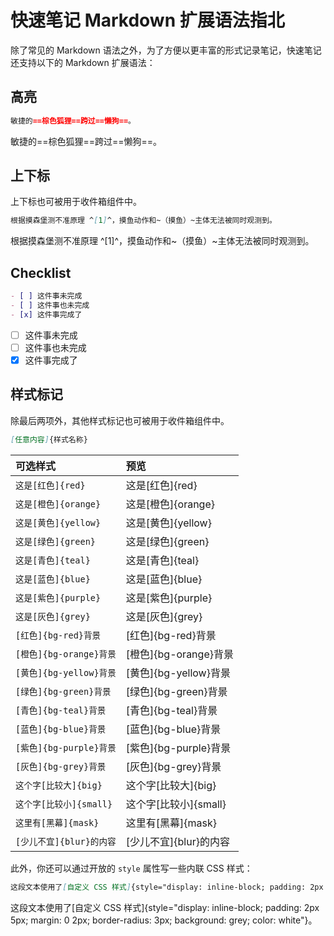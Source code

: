 # 快速笔记 Markdown 扩展语法指北

除了常见的 Markdown 语法之外，为了方便以更丰富的形式记录笔记，快速笔记还支持以下的 Markdown 扩展语法：

## 高亮

```markdown
敏捷的==棕色狐狸==跨过==懒狗==。
```

敏捷的==棕色狐狸==跨过==懒狗==。

## 上下标

上下标也可被用于收件箱组件中。

```markdown
根据摸森堡测不准原理 ^[1]^，摸鱼动作和~（摸鱼）~主体无法被同时观测到。
```

根据摸森堡测不准原理 ^[1]^，摸鱼动作和~（摸鱼）~主体无法被同时观测到。

## Checklist

```markdown
- [ ] 这件事未完成
- [ ] 这件事也未完成
- [x] 这件事完成了
```

- [ ] 这件事未完成
- [ ] 这件事也未完成
- [x] 这件事完成了

## 样式标记

除最后两项外，其他样式标记也可被用于收件箱组件中。

```markdown
[任意内容]{样式名称}
```

| 可选样式 |  预览 |
| :-----| :---- |
| `这是[红色]{red}` | 这是[红色]{red} |
| `这是[橙色]{orange}` | 这是[橙色]{orange} |
| `这是[黄色]{yellow}` | 这是[黄色]{yellow} |
| `这是[绿色]{green}` | 这是[绿色]{green} |
| `这是[青色]{teal}` | 这是[青色]{teal} |
| `这是[蓝色]{blue}` | 这是[蓝色]{blue} |
| `这是[紫色]{purple}` | 这是[紫色]{purple} |
| `这是[灰色]{grey}` | 这是[灰色]{grey} |
| `[红色]{bg-red}背景` | [红色]{bg-red}背景 |
| `[橙色]{bg-orange}背景` | [橙色]{bg-orange}背景 |
| `[黄色]{bg-yellow}背景` | [黄色]{bg-yellow}背景 |
| `[绿色]{bg-green}背景` | [绿色]{bg-green}背景 |
| `[青色]{bg-teal}背景` | [青色]{bg-teal}背景 |
| `[蓝色]{bg-blue}背景` | [蓝色]{bg-blue}背景 |
| `[紫色]{bg-purple}背景` | [紫色]{bg-purple}背景 |
| `[灰色]{bg-grey}背景` | [灰色]{bg-grey}背景 |
| `这个字[比较大]{big}` | 这个字[比较大]{big} |
| `这个字[比较小]{small}` | 这个字[比较小]{small} |
| `这里有[黑幕]{mask}` | 这里有[黑幕]{mask} |
| `[少儿不宜]{blur}的内容` | [少儿不宜]{blur}的内容 |

此外，你还可以通过开放的 `style` 属性写一些内联 CSS 样式：

```markdown
这段文本使用了[自定义 CSS 样式]{style="display: inline-block; padding: 2px 5px; margin: 0 2px; border-radius: 3px; background: grey; color: white"}。
```

这段文本使用了[自定义 CSS 样式]{style="display: inline-block; padding: 2px 5px; margin: 0 2px; border-radius: 3px; background: grey; color: white"}。